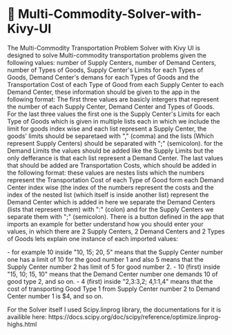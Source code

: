 # 🐍 Multi-Commodity-Solver-with-Kivy-UI
<p>The Multi-Commodity Transportation Problem Solver with Kivy UI is designed to solve Multi-commodity transportation problems given the following values: number of Supply Centers, number of Demand Centers, number of Types of Goods,
Supply Center's Limits for each Types of Goods, Demand Center's demans for each Types of Goods and the Transportation Cost of each Type of Good from each Supply Center to each
Demand Center, these information should be given to the app in the following format:
  The first three values are basicly intergers that represent the number of each Supply Center, Demand Center and Types of Goods.
  For the last three values the first one is the Supply Center's Limits for each Type of Goods which is given in multiple lists each in which we include the limit for goods index wise
  and each list represent a Supply Center, the goods' limits should be separetaed with "," (comma) and the lists (Which represent Supply Centers) should be separated with ";" (semicolon).
  for the Demand Limits the values should be added like the Supply Limits but the only defferance is that each list represent a Demand Center.
  The last values that should be added are Transportation Costs, which should be added in the following format: these values are nestes lists which the numbers represent the Transportation
  Cost of each Type of Good form each Demand Center index wise (the index of the numbers represent the costs and the index of the nested list (which itself is inside another list) represent the Demand Center
  which is added in here we separate the Demand Centers (lists that represent them) with ":" (colon) and for the Supply Centers we separate them with ";" (semicolon).
There is a button defined in the app that imports an example for better understand how you should enter your values, in which there are 2 Supply Centers, 2 Demand Centers and 2 Types of Goods
lets explain one instance of each imported values:<p/>
  - for example 10 inside "10, 15; 20, 5" means that the Supply Center number one has a limit of 10 for the good number 1 and also 5 means that the Supply Center number 2 has limit of 5 for good number 2.
  - 10 (first) inside "15, 10; 15, 10" means that the Demand Center number one demands 10 of good type 2, and so on.
  - 4 (first) inside "2,3:3,2; 4,1:1,4" means that the cost of transporting Good Type 1 from Supply Center number 2 to Demand Center number 1 is $4, and so on.
<p>For the Solver itself I used Scipy.linprog library, the documentations for it is availible here: <a>https://docs.scipy.org/doc/scipy/reference/optimize.linprog-highs.html<a/><p/>
